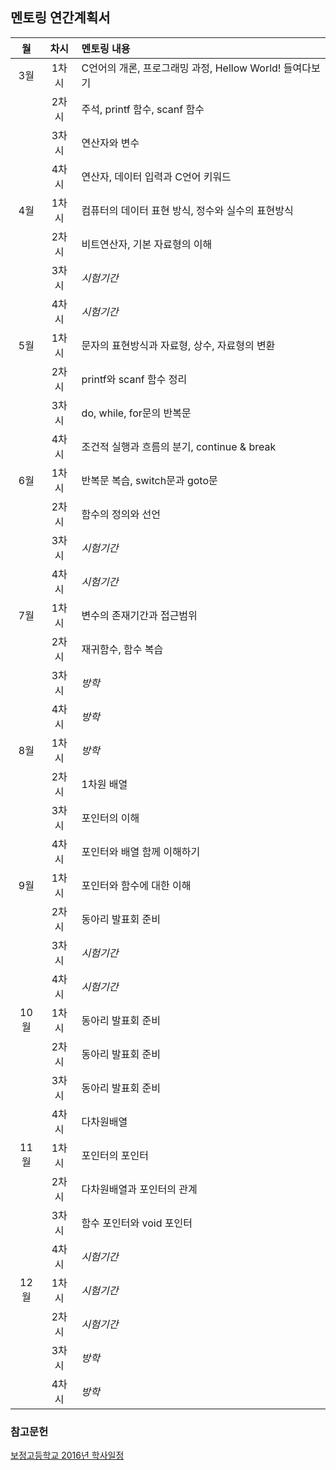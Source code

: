 ## 멘토링 연간계획서

| 월 | 차시 | 멘토링 내용 |
|:--:|:---:| :---------- |
| 3월 | 1차시 | C언어의 개론, 프로그래밍 과정, Hellow World! 들여다보기 |
|| 2차시 | 주석, printf 함수, scanf 함수 |
|| 3차시 | 연산자와 변수 |
|| 4차시 |	연산자, 데이터 입력과 C언어 키워드 |
| 4월 | 1차시 | 컴퓨터의 데이터 표현 방식, 정수와 실수의 표현방식 |
|| 2차시 | 비트연산자, 기본 자료형의 이해 |
|| 3차시 | *시험기간* |
|| 4차시 | *시험기간* |
| 5월 | 1차시 | 문자의 표현방식과 자료형, 상수, 자료형의 변환 |
|| 2차시 | printf와 scanf 함수 정리 |
|| 3차시 | do, while, for문의 반복문 |
|| 4차시 | 조건적 실행과 흐름의 분기, continue & break |
| 6월 | 1차시 | 반복문 복습, switch문과 goto문 |
|| 2차시 | 함수의 정의와 선언 |
|| 3차시 | *시험기간* |
|| 4차시 | *시험기간* |
| 7월 | 1차시 | 변수의 존재기간과 접근범위 |
|| 2차시 | 재귀함수, 함수 복습 |
|| 3차시 | *방학* |
|| 4차시 | *방학* |
| 8월 | 1차시 | *방학* |
|| 2차시 | 1차원 배열 |
|| 3차시 | 포인터의 이해 |
|| 4차시 | 포인터와 배열 함께 이해하기 |
| 9월 | 1차시 | 포인터와 함수에 대한 이해 |
|| 2차시 | 동아리 발표회 준비 |
|| 3차시 | *시험기간* |
|| 4차시 | *시험기간* |
| 10월 | 1차시 | 동아리 발표회 준비 |
|| 2차시 | 동아리 발표회 준비 |
|| 3차시 | 동아리 발표회 준비 |
|| 4차시 | 다차원배열 |
| 11월 | 1차시 | 포인터의 포인터 |
|| 2차시 | 다차원배열과 포인터의 관계 |
|| 3차시 | 함수 포인터와 void 포인터 |
|| 4차시 | *시험기간* |
| 12월 | 1차시 | *시험기간* |
|| 2차시 | *시험기간* |
|| 3차시 | *방학* |
|| 4차시 | *방학* |

### 참고문헌
[보정고등학교 2016년 학사일정](/History/2016/보정고등학교_2016년_학사일정.pdf)


